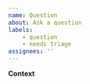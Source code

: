 ```yaml
---
name: Question
about: Ask a question
labels: 
    - question
    - needs triage
assignees: ''
---
```


**Context**
<!--- Some context about the question is always helpful but is not required. :) -->
